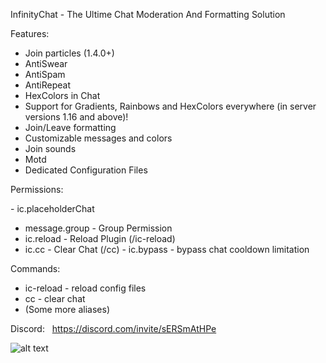 InfinityChat - The Ultime Chat Moderation And Formatting Solution

Features:

- Join particles (1.4.0+)
- AntiSwear
- AntiSpam
- AntiRepeat
- HexColors in Chat
- Support for Gradients, Rainbows and HexColors everywhere (in server versions 1.16 and above)!
- Join/Leave formatting
- Customizable messages and colors
- Join sounds
- Motd
- Dedicated Configuration Files

Permissions:

- ic.placeholderChat
- message.group - Group Permission
- ic.reload - Reload Plugin (/ic-reload)
- ic.cc - Clear Chat (/cc)
- ic.bypass - bypass chat cooldown limitation

Commands:

- ic-reload - reload config files
- cc - clear chat
- (Some more aliases)

Discord:   https://discord.com/invite/sERSmAtHPe

![alt text](https://images.polymart.org/proxy/?url=https%3A%2F%2Fi.ibb.co%2FYDyx7x9%2FK-pkiv-g-s.png&v=2)
